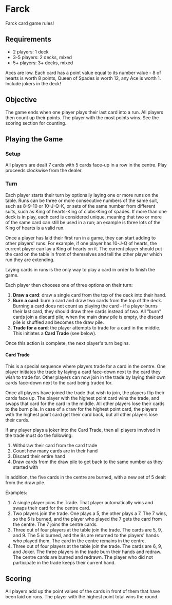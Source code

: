 # Farck
Farck card game rules!

## Requirements

- 2 players: 1 deck
- 3-5 players: 2 decks, mixed
- 5+ players: 3+ decks, mixed

Aces are low. Each card has a point value equal to its number value - 8 of hearts is worth 8 points, Queen of Spades is worth 12, any Ace is worth 1. Include jokers in the deck!

## Objective

The game ends when one player plays their last card into a run. All players then count up their points. The player with the most points wins. See the scoring section for counting.

## Playing the Game

### Setup

All players are dealt 7 cards with 5 cards face-up in a row in the centre. Play proceeds clockwise from the dealer.

### Turn

Each player starts their turn by optionally laying one or more runs on the table. Runs can be three or more consecutive numbers of the same suit, such as 8-9-10 or 10-J-Q-K, or sets of the same number from different suits, such as King of hearts-King of clubs-King of spades. If more than one deck is in play, each card is considered unique, meaning that two or more of the same card can still be used in a run; an example is three lots of the King of hearts is a valid run.

Once a player has laid their first run in a game, they can start adding to other players' runs. For example, if one player has 10-J-Q of hearts, the current player can lay a King of hearts on it. The current player should put the card on the table in front of themselves and tell the other player which run they are extending.

Laying cards in runs is the only way to play a card in order to finish the game.

Each player then chooses one of three options on their turn:

1. **Draw a card**: draw a single card from the top of the deck into their hand.
2. **Burn a card**: burn a card and draw two cards from the top of the deck. Burning a card does not count as playing the card - if a player burns their last card, they should draw three cards instead of two. All "burn" cards join a discard pile; when the main draw pile is empty, the discard pile is shuffled and becomes the draw pile.
3. **Trade for a card**: the player attempts to trade for a card in the middle. This initiates a **Card Trade** (see below).

Once this action is complete, the next player's turn begins.

#### Card Trade

This is a special sequence where players trade for a card in the centre. One player initiates the trade by laying a card face-down next to the card they wish to trade for. Other players can now join in the trade by laying their own cards face-down next to the card being traded for.

Once all players have joined the trade that wish to join, the players flip their cards face up. The player with the highest point card wins the trade, and swaps that card for the card in the middle. All other players lose their cards to the burn pile. In case of a draw for the highest point card, the players with the highest point card get their card back, but all other players lose their cards.

If any player plays a joker into the Card Trade, then all players involved in the trade must do the following:
1. Withdraw their card from the card trade
2. Count how many cards are in their hand
3. Discard their entire hand
4. Draw cards from the draw pile to get back to the same number as they started with

In addition, the five cards in the centre are burned, with a new set of 5 dealt from the draw pile.

Examples:
1. A single player joins the Trade. That player automatically wins and swaps their card for the centre card.
2. Two players join the trade. One plays a 5, the other plays a 7. The 7 wins, so the 5 is burned, and the player who played the 7 gets the card from the centre. The 7 joins the centre cards.
3. Three out of four players at the table join the trade. The cards are 5, 9, and 9. The 5 is burned, and the 9s are returned to the players' hands who played them. The card in the centre remains in the centre.
4. Three out of four players at the table join the trade. The cards are 6, 9, and Joker. The three players in the trade burn their hands and redraw. The centre cards are burned and redrawn. The player who did not participate in the trade keeps their current hand.

## Scoring

All players add up the point values of the cards in front of them that have been laid on runs. The player with the highest point total wins the round.
